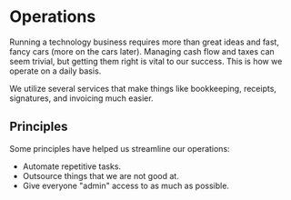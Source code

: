 # Operations

Running a technology business requires more than great ideas and fast, fancy cars (more on the cars later). Managing cash flow and taxes can seem trivial, but getting them right is vital to our success. This is how we operate on a daily basis. 

We utilize several services that make things like bookkeeping, receipts, signatures, and invoicing much easier.

## Principles

Some principles have helped us streamline our operations:

* Automate repetitive tasks.
* Outsource things that we are not good at.
* Give everyone "admin" access to as much as possible.



